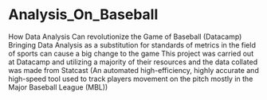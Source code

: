 # Analysis_On_Baseball
How Data Analysis Can revolutionize the Game of Baseball (Datacamp)
Bringing Data Analysis as a substitution for standards of metrics in the field of sports can cause a big change to the game
This project was carried out at Datacamp and utilizing a majority of their resources and the data collated was made from Statcast (An automated high-efficiency, highly accurate and high-speed tool used to track players movement on the pitch mostly in the Major Baseball League (MBL))
